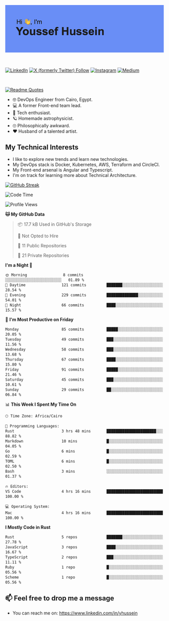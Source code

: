 [![Youssef's GitHub Banner](./assets/youssef-hussein.png)](https://github.com/yorki404)

</br>

[![LinkedIn](https://img.shields.io/badge/linkedin-%230077B5.svg?style=for-the-badge&logo=linkedin&logoColor=white)](https://www.linkedin.com/in/yhussein/)
[![X (formerly Twitter) Follow](https://img.shields.io/twitter/follow/devqikHQ?style=for-the-badge&logo=X&logoColor=White&labelColor=White)](https://twitter.com/devqikHQ)
[![Instagram](https://img.shields.io/badge/devqik-E4405F?style=for-the-badge&logo=Instagram&logoColor=white)](https://instagram.com/devqik)
[![Medium](https://img.shields.io/badge/Medium-12100E?style=for-the-badge&logo=medium&logoColor=white)](https://medium.com/@devqik)

</br>

[![Readme Quotes](https://quotes-github-readme.vercel.app/api?type=horizontal&theme=dark)](https://github.com/piyushsuthar/github-readme-quotes)

- :nerd_face: DevOps Engineer from Cairo, Egypt.
- :computer: A former Front-end team lead.
- :satellite: Tech enthusiast.
- :ringed_planet: Homemade astrophysicist.
- :roll_eyes: Philosophically awkward.
- :heart: Husband of a talented artist.

## My Technical Interests

- I like to explore new trends and learn new technologies.
- My DevOps stack is Docker, Kubernetes, AWS, Terraform and CircleCI.
- My Front-end arsenal is Angular and Typescript.
- I'm on track for learning more about Technical Architecture.

[![GitHub Streak](https://streak-stats.demolab.com/?user=devqik&theme=dark)](https://git.io/streak-stats)

<!--START_SECTION:waka-->
![Code Time](http://img.shields.io/badge/Code%20Time-888%20hrs%2050%20mins-blue)

![Profile Views](http://img.shields.io/badge/Profile%20Views-0-blue)

**🐱 My GitHub Data** 

> 📦 17.7 kB Used in GitHub's Storage 
 > 
> 🚫 Not Opted to Hire
 > 
> 📜 11 Public Repositories 
 > 
> 🔑 21 Private Repositories 
 > 
**I'm a Night 🦉** 

```text
🌞 Morning                8 commits           ░░░░░░░░░░░░░░░░░░░░░░░░░   01.89 % 
🌆 Daytime                121 commits         ███████░░░░░░░░░░░░░░░░░░   28.54 % 
🌃 Evening                229 commits         ██████████████░░░░░░░░░░░   54.01 % 
🌙 Night                  66 commits          ████░░░░░░░░░░░░░░░░░░░░░   15.57 % 
```
📅 **I'm Most Productive on Friday** 

```text
Monday                   85 commits          █████░░░░░░░░░░░░░░░░░░░░   20.05 % 
Tuesday                  49 commits          ███░░░░░░░░░░░░░░░░░░░░░░   11.56 % 
Wednesday                58 commits          ███░░░░░░░░░░░░░░░░░░░░░░   13.68 % 
Thursday                 67 commits          ████░░░░░░░░░░░░░░░░░░░░░   15.80 % 
Friday                   91 commits          █████░░░░░░░░░░░░░░░░░░░░   21.46 % 
Saturday                 45 commits          ███░░░░░░░░░░░░░░░░░░░░░░   10.61 % 
Sunday                   29 commits          ██░░░░░░░░░░░░░░░░░░░░░░░   06.84 % 
```


📊 **This Week I Spent My Time On** 

```text
🕑︎ Time Zone: Africa/Cairo

💬 Programming Languages: 
Rust                     3 hrs 48 mins       ██████████████████████░░░   88.82 % 
Markdown                 10 mins             █░░░░░░░░░░░░░░░░░░░░░░░░   04.05 % 
Go                       6 mins              █░░░░░░░░░░░░░░░░░░░░░░░░   02.59 % 
TOML                     6 mins              █░░░░░░░░░░░░░░░░░░░░░░░░   02.50 % 
Bash                     3 mins              ░░░░░░░░░░░░░░░░░░░░░░░░░   01.37 % 

🔥 Editors: 
VS Code                  4 hrs 16 mins       █████████████████████████   100.00 % 

💻 Operating System: 
Mac                      4 hrs 16 mins       █████████████████████████   100.00 % 
```

**I Mostly Code in Rust** 

```text
Rust                     5 repos             ███████░░░░░░░░░░░░░░░░░░   27.78 % 
JavaScript               3 repos             ████░░░░░░░░░░░░░░░░░░░░░   16.67 % 
TypeScript               2 repos             ███░░░░░░░░░░░░░░░░░░░░░░   11.11 % 
Ruby                     1 repo              █░░░░░░░░░░░░░░░░░░░░░░░░   05.56 % 
Scheme                   1 repo              █░░░░░░░░░░░░░░░░░░░░░░░░   05.56 % 
```




<!--END_SECTION:waka-->

## 📫 Feel free to drop me a message
- You can reach me on: https://www.linkedin.com/in/yhussein
